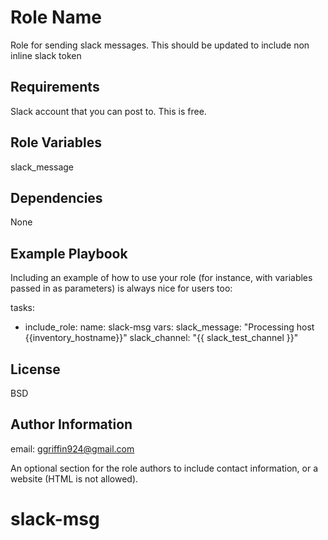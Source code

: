 Role Name
=========

Role for sending slack messages. This should be updated to include non inline slack token

Requirements
------------

Slack account that you can post to.  This is free.

Role Variables
--------------

slack_message

Dependencies
------------

None

Example Playbook
----------------

Including an example of how to use your role (for instance, with variables passed in as parameters) is always nice for users too:

  tasks:

  - include_role:
      name: slack-msg
    vars:
      slack_message: "Processing host {{inventory_hostname}}"
      slack_channel: "{{ slack_test_channel }}"


License
-------

BSD

Author Information
------------------

email: ggriffin924@gmail.com

An optional section for the role authors to include contact information, or a website (HTML is not allowed).
# slack-msg
